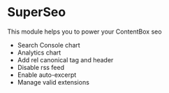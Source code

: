 # SuperSeo

This module helps you to power your ContentBox seo
  - Search Console chart
  - Analytics chart
  - Add rel canonical tag and header
  - Disable rss feed
  - Enable auto-excerpt
  - Manage valid extensions